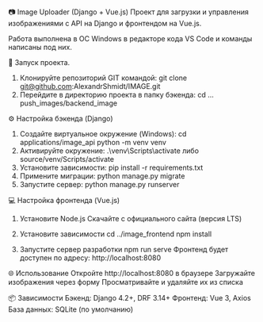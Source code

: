 📷 Image Uploader (Django + Vue.js)
Проект для загрузки и управления изображениями 
с API на Django и фронтендом на Vue.js.

Работа выполнена в ОС Windows 
в редакторе кода VS Code и команды написаны под них.

🚀 Запуск проекта.
1. Клонируйте репозиторий GIT командой:
git clone git@github.com:AlexandrShmidt/IMAGE.git
2. Перейдите  в директорию проекта в папку бэкенда:
cd ... push_images/backend_image

⚙️ Настройка бэкенда (Django)
1. Создайте виртуальное окружение (Windows):
cd applications/image_api
python -m venv venv
2. Активируйте окружение:
.\venv\Scripts\activate
либо
source/venv/Scripts/activate
3. Установите зависимости:
pip install -r requirements.txt
4. Примените миграции:
python manage.py migrate
5. Запустите сервер:
python manage.py runserver

💻 Настройка фронтенда (Vue.js)
1. Установите Node.js
Скачайте с официального сайта (версия LTS)

2. Установите зависимости
cd ../image_frontend
npm install
3. Запустите сервер разработки
npm run serve
Фронтенд будет доступен по адресу: http://localhost:8080

🌐 Использование
Откройте http://localhost:8080 в браузере
Загружайте изображения через форму
Просматривайте и удаляйте их из списка

📦 Зависимости
Бэкенд: Django 4.2+, DRF 3.14+
Фронтенд: Vue 3, Axios
База данных: SQLite (по умолчанию)
